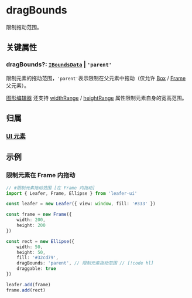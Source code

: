 # dragBounds

限制拖动范围。

## 关键属性

### dragBounds?: [`IBoundsData`](/api/interfaces/IBoundsData.md) | `'parent'`

限制元素的拖动范围，`'parent'`表示限制在父元素中拖动（仅允许 [Box](/reference/display/Box.md) / [Frame](/reference/display/Frame.md) 父元素）。

[图形编辑器](/plugin/in/editor/index.md) 还支持 [widthRange](/reference/UI/editable.md#widthrange-irangesize) / [heightRange](/reference/UI/editable.md#heightrange-irangesize) 属性限制元素自身的宽高范围。

## 归属

### [UI 元素](/reference/display/UI.md)

## 示例

### 限制元素在 Frame 内拖动

```ts
// #限制元素拖动范围 [在 Frame 内拖动]
import { Leafer, Frame, Ellipse } from 'leafer-ui'

const leafer = new Leafer({ view: window, fill: '#333' })

const frame = new Frame({
    width: 200,
    height: 200
})

const rect = new Ellipse({
    width: 50,
    height: 50,
    fill: '#32cd79',
    dragBounds: 'parent', // 限制元素拖动范围 // [!code hl]
    draggable: true
})

leafer.add(frame)
frame.add(rect)
```
